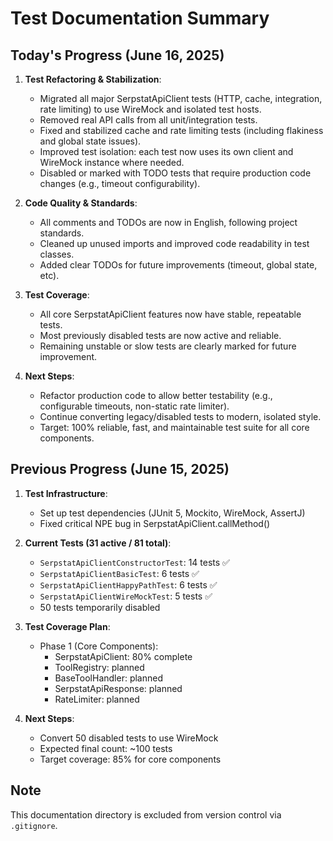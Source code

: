 # Test Documentation Summary

## Today's Progress (June 16, 2025)
1. **Test Refactoring & Stabilization**:
   - Migrated all major SerpstatApiClient tests (HTTP, cache, integration, rate limiting) to use WireMock and isolated test hosts.
   - Removed real API calls from all unit/integration tests.
   - Fixed and stabilized cache and rate limiting tests (including flakiness and global state issues).
   - Improved test isolation: each test now uses its own client and WireMock instance where needed.
   - Disabled or marked with TODO tests that require production code changes (e.g., timeout configurability).

2. **Code Quality & Standards**:
   - All comments and TODOs are now in English, following project standards.
   - Cleaned up unused imports and improved code readability in test classes.
   - Added clear TODOs for future improvements (timeout, global state, etc).

3. **Test Coverage**:
   - All core SerpstatApiClient features now have stable, repeatable tests.
   - Most previously disabled tests are now active and reliable.
   - Remaining unstable or slow tests are clearly marked for future improvement.

4. **Next Steps**:
   - Refactor production code to allow better testability (e.g., configurable timeouts, non-static rate limiter).
   - Continue converting legacy/disabled tests to modern, isolated style.
   - Target: 100% reliable, fast, and maintainable test suite for all core components.

## Previous Progress (June 15, 2025)
1. **Test Infrastructure**:
   - Set up test dependencies (JUnit 5, Mockito, WireMock, AssertJ)
   - Fixed critical NPE bug in SerpstatApiClient.callMethod()

2. **Current Tests (31 active / 81 total)**:
   - `SerpstatApiClientConstructorTest`: 14 tests ✅
   - `SerpstatApiClientBasicTest`: 6 tests ✅
   - `SerpstatApiClientHappyPathTest`: 6 tests ✅
   - `SerpstatApiClientWireMockTest`: 5 tests ✅
   - 50 tests temporarily disabled

3. **Test Coverage Plan**:
   - Phase 1 (Core Components):
     - SerpstatApiClient: 80% complete
     - ToolRegistry: planned
     - BaseToolHandler: planned
     - SerpstatApiResponse: planned
     - RateLimiter: planned

4. **Next Steps**:
   - Convert 50 disabled tests to use WireMock
   - Expected final count: ~100 tests
   - Target coverage: 85% for core components

## Note
This documentation directory is excluded from version control via `.gitignore`.
